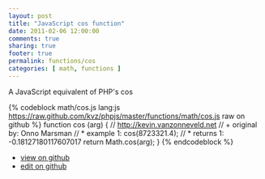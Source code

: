 ```yaml
---
layout: post
title: "JavaScript cos function"
date: 2011-02-06 12:00:00
comments: true
sharing: true
footer: true
permalink: functions/cos
categories: [ math, functions ]
---
```

A JavaScript equivalent of PHP's cos
<!-- more -->
{% codeblock math/cos.js lang:js https://raw.github.com/kvz/phpjs/master/functions/math/cos.js raw on github %}
function cos (arg) {
    // http://kevin.vanzonneveld.net
    // +   original by: Onno Marsman
    // *     example 1: cos(8723321.4);
    // *     returns 1: -0.18127180117607017
    return Math.cos(arg);
}
{% endcodeblock %}
<ul>
 <li><a href="https://github.com/kvz/phpjs/blob/master/functions/math/cos.js">view on github</a></li>
 <li><a href="https://github.com/kvz/phpjs/edit/master/functions/math/cos.js">edit on github</a></li>
</ul>
